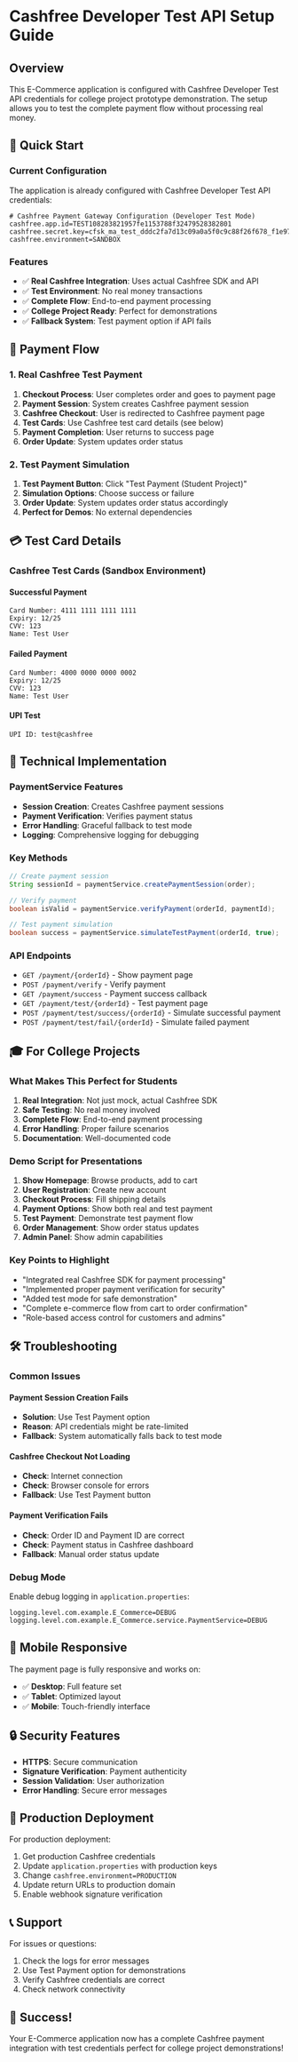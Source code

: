 # Cashfree Developer Test API Setup Guide

## Overview
This E-Commerce application is configured with Cashfree Developer Test API credentials for college project prototype demonstration. The setup allows you to test the complete payment flow without processing real money.

## 🚀 Quick Start

### Current Configuration
The application is already configured with Cashfree Developer Test API credentials:

```properties
# Cashfree Payment Gateway Configuration (Developer Test Mode)
cashfree.app.id=TEST108283821957fe1153788f32479528382801
cashfree.secret.key=cfsk_ma_test_dddc2fa7d13c09a0a5f0c9c88f26f678_f1e97d01
cashfree.environment=SANDBOX
```

### Features
- ✅ **Real Cashfree Integration**: Uses actual Cashfree SDK and API
- ✅ **Test Environment**: No real money transactions
- ✅ **Complete Flow**: End-to-end payment processing
- ✅ **College Project Ready**: Perfect for demonstrations
- ✅ **Fallback System**: Test payment option if API fails

## 🎯 Payment Flow

### 1. Real Cashfree Test Payment
1. **Checkout Process**: User completes order and goes to payment page
2. **Payment Session**: System creates Cashfree payment session
3. **Cashfree Checkout**: User is redirected to Cashfree payment page
4. **Test Cards**: Use Cashfree test card details (see below)
5. **Payment Completion**: User returns to success page
6. **Order Update**: System updates order status

### 2. Test Payment Simulation
1. **Test Payment Button**: Click "Test Payment (Student Project)"
2. **Simulation Options**: Choose success or failure
3. **Order Update**: System updates order status accordingly
4. **Perfect for Demos**: No external dependencies

## 💳 Test Card Details

### Cashfree Test Cards (Sandbox Environment)

#### Successful Payment
```
Card Number: 4111 1111 1111 1111
Expiry: 12/25
CVV: 123
Name: Test User
```

#### Failed Payment
```
Card Number: 4000 0000 0000 0002
Expiry: 12/25
CVV: 123
Name: Test User
```

#### UPI Test
```
UPI ID: test@cashfree
```

## 🔧 Technical Implementation

### PaymentService Features
- **Session Creation**: Creates Cashfree payment sessions
- **Payment Verification**: Verifies payment status
- **Error Handling**: Graceful fallback to test mode
- **Logging**: Comprehensive logging for debugging

### Key Methods
```java
// Create payment session
String sessionId = paymentService.createPaymentSession(order);

// Verify payment
boolean isValid = paymentService.verifyPayment(orderId, paymentId);

// Test payment simulation
boolean success = paymentService.simulateTestPayment(orderId, true);
```

### API Endpoints
- `GET /payment/{orderId}` - Show payment page
- `POST /payment/verify` - Verify payment
- `GET /payment/success` - Payment success callback
- `GET /payment/test/{orderId}` - Test payment page
- `POST /payment/test/success/{orderId}` - Simulate successful payment
- `POST /payment/test/fail/{orderId}` - Simulate failed payment

## 🎓 For College Projects

### What Makes This Perfect for Students
1. **Real Integration**: Not just mock, actual Cashfree SDK
2. **Safe Testing**: No real money involved
3. **Complete Flow**: End-to-end payment processing
4. **Error Handling**: Proper failure scenarios
5. **Documentation**: Well-documented code

### Demo Script for Presentations
1. **Show Homepage**: Browse products, add to cart
2. **User Registration**: Create new account
3. **Checkout Process**: Fill shipping details
4. **Payment Options**: Show both real and test payment
5. **Test Payment**: Demonstrate test payment flow
6. **Order Management**: Show order status updates
7. **Admin Panel**: Show admin capabilities

### Key Points to Highlight
- "Integrated real Cashfree SDK for payment processing"
- "Implemented proper payment verification for security"
- "Added test mode for safe demonstration"
- "Complete e-commerce flow from cart to order confirmation"
- "Role-based access control for customers and admins"

## 🛠️ Troubleshooting

### Common Issues

#### Payment Session Creation Fails
- **Solution**: Use Test Payment option
- **Reason**: API credentials might be rate-limited
- **Fallback**: System automatically falls back to test mode

#### Cashfree Checkout Not Loading
- **Check**: Internet connection
- **Check**: Browser console for errors
- **Fallback**: Use Test Payment button

#### Payment Verification Fails
- **Check**: Order ID and Payment ID are correct
- **Check**: Payment status in Cashfree dashboard
- **Fallback**: Manual order status update

### Debug Mode
Enable debug logging in `application.properties`:
```properties
logging.level.com.example.E_Commerce=DEBUG
logging.level.com.example.E_Commerce.service.PaymentService=DEBUG
```

## 📱 Mobile Responsive
The payment page is fully responsive and works on:
- ✅ **Desktop**: Full feature set
- ✅ **Tablet**: Optimized layout
- ✅ **Mobile**: Touch-friendly interface

## 🔒 Security Features
- **HTTPS**: Secure communication
- **Signature Verification**: Payment authenticity
- **Session Validation**: User authorization
- **Error Handling**: Secure error messages

## 🚀 Production Deployment
For production deployment:
1. Get production Cashfree credentials
2. Update `application.properties` with production keys
3. Change `cashfree.environment=PRODUCTION`
4. Update return URLs to production domain
5. Enable webhook signature verification

## 📞 Support
For issues or questions:
1. Check the logs for error messages
2. Use Test Payment option for demonstrations
3. Verify Cashfree credentials are correct
4. Check network connectivity

## 🎉 Success!
Your E-Commerce application now has a complete Cashfree payment integration with test credentials perfect for college project demonstrations!
